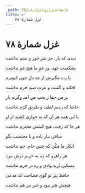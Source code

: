 ```yaml
---
_path: حافظ-شیرازی/غزلیات/78
title: >-
    غزل شمارهٔ ۷۸
---
```

# غزل شمارهٔ ۷۸

<div class="b" id="bn1"><div class="m1"><p>دیدی که یار، جز سَرِ جور و ستم نداشت</p></div>
<div class="m2"><p>بشکست عهد، وز غمِ ما هیچ غم نداشت</p></div></div>
<div class="b" id="bn2"><div class="m1"><p>یا رب مگیرش ار چه دلِ چون کبوترم</p></div>
<div class="m2"><p>افکند و کُشت و عزتِ صیدِ حرم نداشت</p></div></div>
<div class="b" id="bn3"><div class="m1"><p>بر من جفا ز بختِ من آمد وگرنه یار</p></div>
<div class="m2"><p>حاشا که رسمِ لطف و طریقِ کَرَم نداشت</p></div></div>
<div class="b" id="bn4"><div class="m1"><p>با این همه هر آن که نه خواری کشید از او</p></div>
<div class="m2"><p>هر جا که رفت، هیچ کَسَش محترم نداشت</p></div></div>
<div class="b" id="bn5"><div class="m1"><p>ساقی بیار باده و با محتسب بگو</p></div>
<div class="m2"><p>انکارِ ما مَکُن که چنین جام، جم نداشت</p></div></div>
<div class="b" id="bn6"><div class="m1"><p>هر راهرو که ره به حریمِ درش نبرد</p></div>
<div class="m2"><p>مسکین بُرید وادی و ره در حرم نداشت</p></div></div>
<div class="b" id="bn7"><div class="m1"><p>حافظ بِبَر تو گویِ فصاحت که مدعی</p></div>
<div class="m2"><p>هیچش هنر نبود و خبر نیز هم نداشت</p></div></div>
